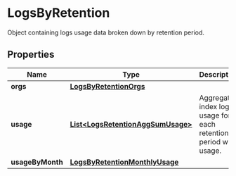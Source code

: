

# LogsByRetention

Object containing logs usage data broken down by retention period.

## Properties

Name | Type | Description | Notes
------------ | ------------- | ------------- | -------------
**orgs** | [**LogsByRetentionOrgs**](LogsByRetentionOrgs.md) |  |  [optional]
**usage** | [**List&lt;LogsRetentionAggSumUsage&gt;**](LogsRetentionAggSumUsage.md) | Aggregated index logs usage for each retention period with usage. |  [optional]
**usageByMonth** | [**LogsByRetentionMonthlyUsage**](LogsByRetentionMonthlyUsage.md) |  |  [optional]



